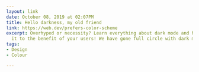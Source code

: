 ```yaml
---
layout: link
date: October 08, 2019 at 02:07PM
title: Hello darkness, my old friend
link: https://web.dev/prefers-color-scheme
excerpt: Overhyped or necessity? Learn everything about dark mode and how to support
  it to the benefit of your users! We have gone full circle with dark mode.
tags:
- Design
- Colour

---
```

